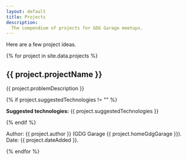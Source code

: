 ```yaml
---
layout: default
title: Projects
description: 
  The compendium of projects for GDG Garage meetups.
---
```


Here are a few project ideas.

<div class="projects">
  {% for project in site.data.projects %}
    <h2 id="{{ project.projectName }}" class="{% cycle 'c1', 'c2', 'c3', 'c4' %}">{{ project.projectName }}</h2>
    <p>{{ project.problemDescription }}</p>
    {% if project.suggestedTechnologies != "" %}
    <p class="suggestedTechnologies"><strong>Suggested technologies:</strong> {{ project.suggestedTechnologies }}</p>
    {% endif %}
    <p class="credits">Author: {{ project.author }} (GDG Garage {{ project.homeGdgGarage }}). Date: {{ project.dateAdded }}.</p>
  {% endfor %}
</div>